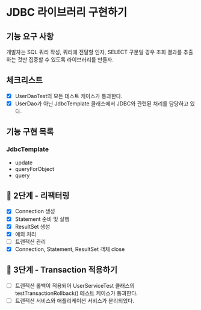 # JDBC 라이브러리 구현하기

## 기능 요구 사항

개발자는 SQL 쿼리 작성, 쿼리에 전달할 인자, SELECT 구문일 경우 조회 결과를 추출하는 것만 집중할 수 있도록 라이브러리를 만들자.

## 체크리스트

- [x] UserDaoTest의 모든 테스트 케이스가 통과한다.
- [x] UserDao가 아닌 JdbcTemplate 클래스에서 JDBC와 관련된 처리를 담당하고 있다.

## 기능 구현 목록
### JdbcTemplate
- update
- queryForObject
- query

## 🚀 2단계 - 리팩터링

- [x] Connection 생성
- [x] Statement 준비 및 실행
- [x] ResultSet 생성
- [x] 예외 처리
- [ ] 트랜잭션 관리
- [x] Connection, Statement, ResultSet 객체 close

## 🚀 3단계 - Transaction 적용하기

- [ ] 트랜잭션 롤백이 적용되어 UserServiceTest 클래스의 testTransactionRollback() 테스트 케이스가 통과한다.
- [ ] 트랜잭션 서비스와 애플리케이션 서비스가 분리되었다.

